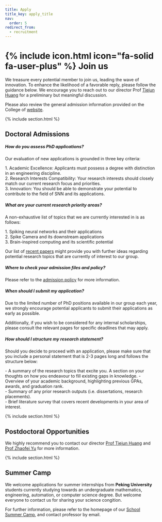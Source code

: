 ```yaml
---
title: Apply
title_key: apply_title
nav:
  order: 5
redirect_from: 
  - recruitment
---
```



# {% include icon.html icon="fa-solid fa-user-plus" %} <span data-i18n="apply_subtitle">Join us</span>

<span data-i18n="apply_1">We treasure every potential member to join us, leading the wave of innovation. To enhance the likelihood of a favorable reply, please follow the guidance below. We encourage you to reach out to our director Prof [Tiejun Huang](/members/tiejun-huang) for a preliminary but meaningful discussion.</span>

<span data-i18n="apply_2">Please also review the general admission information provided on the College of [website](https://www.ai.pku.edu.cn/zpxx.htm).</span>

{% include section.html %}

## <span data-i18n="apply_3">Doctoral Admissions</span>

##### <span data-i18n="apply_4">How do you assess PhD applications?</span>

<span data-i18n="apply_5">Our evaluation of new applications is grounded in three key criteria:</span>

<span data-i18n="apply_6">1. Academic Excellence: Applicants must possess a degree with distinction in an engineering discipline.</span><br>
<span data-i18n="apply_7">2. Research Interests Compatibility: Your research interests should closely match our current research focus and priorities.</span><br>
<span data-i18n="apply_8">3. Innovation: You should be able to demonstrate your potential to contribute to the field of SNN and its applications.</span><br>

##### <span data-i18n="apply_9">What are your current research priority areas?</span>

<span data-i18n="apply_10">A non-exhaustive list of topics that we are currently interested in is as follows:</span>

<span data-i18n="apply_11">1. Spiking neural networks and their applications</span><br>
<span data-i18n="apply_12">2. Spike Camera and its downstream applications</span><br>
<span data-i18n="apply_13">3. Brain-inspired computing and its scientific potential</span><br>

<span data-i18n="apply_14">Our list of [recent papers](/papers/) might provide you with further ideas regarding potential research topics that are currently of interest to our group.</span>


##### <span data-i18n="apply_15">Where to check your admission files and policy?</span>

<span data-i18n="apply_16">Please refer to the [admission policy](https://admission.pku.edu.cn/index.htm) for more information.</span>




<!-- {% capture lorem %}
Please keep in mind that our scholarships are in high demand, and we will only nominate applicants who graduated with summa cum laude honors (top 1-3% of their year). 
{% endcapture %}
{% capture content %}{{ lorem }}{% endcapture %}
{% include alert.html type="tip" content=content %} -->




##### <span data-i18n="apply_17">When should I submit my application?</span>

<span data-i18n="apply_18">Due to the limited number of PhD positions available in our group each year, we strongly encourage potential applicants to submit their applications as early as possible.</span>

<span data-i18n="apply_19">Additionally, if you wish to be considered for any internal scholarships, please consult the relevant pages for specific deadlines that may apply.</span>

##### <span data-i18n="apply_20">How should I structure my research statement?</span>

<span data-i18n="apply_21">Should you decide to proceed with an application, please make sure that you include a personal statement that is 2-3 pages long and follows the structure below:</span>

<span data-i18n="apply_22">- A summary of the research topics that excite you.</span>
<span data-i18n="apply_23">A section on your thoughts on how you endeavour to fill existing gaps in knowledge.</span>
<span data-i18n="apply_24">- Overview of your academic background, highlighting previous GPAs, awards, and graduation rank.</span><br>
<span data-i18n="apply_25">- Summary of any prior research outputs (i.e. dissertations, research placements).</span><br>
<span data-i18n="apply_26">- Brief literature survey that covers recent developments in your area of interest.</span><br> 

{% include section.html %}

## <span data-i18n="apply_27">Postdoctoral Opportunities</span>

<!-- {% capture content %}
**Update 01/11/20**

We are currently recruiting for an open Research Associate position in Autonomous Vehicle Operations. Applications are due on the 29th of November - more information is available [here](https://www.linkedin.com/pulse/postdoc-autonomous-vehicle-operations-imperial-london-angeloudis/).

{% endcapture %}

{%
  include alert.html
  type="info"
  content=content
%} -->


<span data-i18n="apply_28">We highly recommend you to contact our director [Prof Tiejun Huang](/members/tiejun-huang) and [Prof Zhaofei Yu](/members/zhaofei-yu) for more information.</span>




{% include section.html %}

## <span data-i18n="apply_29">Summer Camp</span>


<span data-i18n="apply_30">We welcome applications for summer internships from **Peking University** students currently studying towards an undergraduate mathematics, engineering, automation, or computer science degree. But welcome everyone to contact us for sharing your science congition.</span>

<span data-i18n="apply_31">For further information, please refer to the homepage of our [School Summer Camp](https://admission.pku.edu.cn/xly/index.htm?CSRFT=X8TR-3YTT-QIHJ-EFK3-UF03-GDVI-LA4D-OLNJ), and contact professor by email.</span>

